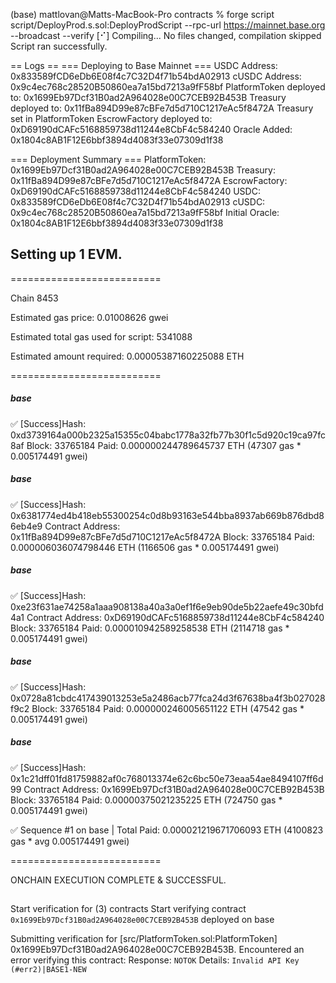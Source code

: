 (base) mattlovan@Matts-MacBook-Pro contracts % forge script script/DeployProd.s.sol:DeployProdScript --rpc-url https://mainnet.base.org --broadcast --verify
[⠊] Compiling...
No files changed, compilation skipped
Script ran successfully.

== Logs ==
=== Deploying to Base Mainnet ===
USDC Address: 0x833589fCD6eDb6E08f4c7C32D4f71b54bdA02913
cUSDC Address: 0x9c4ec768c28520B50860ea7a15bd7213a9fF58bf
PlatformToken deployed to: 0x1699Eb97Dcf31B0ad2A964028e00C7CEB92B453B
Treasury deployed to: 0x11fBa894D99e87cBFe7d5d710C1217eAc5f8472A
Treasury set in PlatformToken
EscrowFactory deployed to: 0xD69190dCAFc5168859738d11244e8CbF4c584240
Oracle Added: 0x1804c8AB1F12E6bbf3894d4083f33e07309d1f38

=== Deployment Summary ===
PlatformToken: 0x1699Eb97Dcf31B0ad2A964028e00C7CEB92B453B
Treasury: 0x11fBa894D99e87cBFe7d5d710C1217eAc5f8472A
EscrowFactory: 0xD69190dCAFc5168859738d11244e8CbF4c584240
USDC: 0x833589fCD6eDb6E08f4c7C32D4f71b54bdA02913
cUSDC: 0x9c4ec768c28520B50860ea7a15bd7213a9fF58bf
Initial Oracle: 0x1804c8AB1F12E6bbf3894d4083f33e07309d1f38

## Setting up 1 EVM.

==========================

Chain 8453

Estimated gas price: 0.01008626 gwei

Estimated total gas used for script: 5341088

Estimated amount required: 0.00005387160225088 ETH

==========================

##### base

✅ [Success]Hash: 0xd3739164a000b2325a15355c04babc1778a32fb77b30f1c5d920c19ca97fc8af
Block: 33765184
Paid: 0.000000244789645737 ETH (47307 gas \* 0.005174491 gwei)

##### base

✅ [Success]Hash: 0x6381774ed4b418eb55300254c0d8b93163e544bba8937ab669b876dbd86eb4e9
Contract Address: 0x11fBa894D99e87cBFe7d5d710C1217eAc5f8472A
Block: 33765184
Paid: 0.000006036074798446 ETH (1166506 gas \* 0.005174491 gwei)

##### base

✅ [Success]Hash: 0xe23f631ae74258a1aaa908138a40a3a0ef1f6e9eb90de5b22aefe49c30bfd4a1
Contract Address: 0xD69190dCAFc5168859738d11244e8CbF4c584240
Block: 33765184
Paid: 0.000010942589258538 ETH (2114718 gas \* 0.005174491 gwei)

##### base

✅ [Success]Hash: 0x0728a81cbdc417439013253e5a2486acb77fca24d3f67638ba4f3b027028f9c2
Block: 33765184
Paid: 0.000000246005651122 ETH (47542 gas \* 0.005174491 gwei)

##### base

✅ [Success]Hash: 0x1c21dff01fd81759882af0c768013374e62c6bc50e73eaa54ae8494107ff6d99
Contract Address: 0x1699Eb97Dcf31B0ad2A964028e00C7CEB92B453B
Block: 33765184
Paid: 0.00000375021235225 ETH (724750 gas \* 0.005174491 gwei)

✅ Sequence #1 on base | Total Paid: 0.000021219671706093 ETH (4100823 gas \* avg 0.005174491 gwei)

==========================

ONCHAIN EXECUTION COMPLETE & SUCCESSFUL.

##

Start verification for (3) contracts
Start verifying contract `0x1699Eb97Dcf31B0ad2A964028e00C7CEB92B453B` deployed on base

Submitting verification for [src/PlatformToken.sol:PlatformToken] 0x1699Eb97Dcf31B0ad2A964028e00C7CEB92B453B.
Encountered an error verifying this contract:
Response: `NOTOK`
Details: `Invalid API Key (#err2)|BASE1-NEW`
